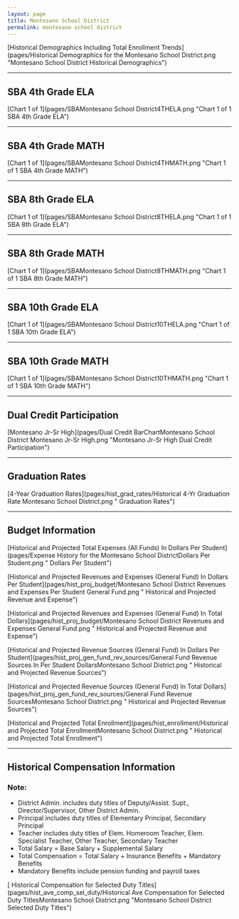 ```yaml
---
layout: page
title: Montesano School District
permalink: montesano school district
---
```



[Historical Demographics Including Total Enrollment Trends](pages/Historical Demographics for the Montesano School District.png "Montesano School District Historical Demographics")

___

## SBA 4th Grade ELA

[Chart 1 of 1](pages/SBAMontesano School District4THELA.png "Chart 1 of 1 SBA 4th Grade ELA")


___

## SBA 4th Grade MATH

[Chart 1 of 1](pages/SBAMontesano School District4THMATH.png "Chart 1 of 1 SBA 4th Grade MATH")


___

## SBA 8th Grade ELA

[Chart 1 of 1](pages/SBAMontesano School District8THELA.png "Chart 1 of 1 SBA 8th Grade ELA")


___

## SBA 8th Grade MATH

[Chart 1 of 1](pages/SBAMontesano School District8THMATH.png "Chart 1 of 1 SBA 8th Grade MATH")


___

## SBA 10th Grade ELA

[Chart 1 of 1](pages/SBAMontesano School District10THELA.png "Chart 1 of 1 SBA 10th Grade ELA")


___

## SBA 10th Grade MATH

[Chart 1 of 1](pages/SBAMontesano School District10THMATH.png "Chart 1 of 1 SBA 10th Grade MATH")


___

## Dual Credit Participation

[Montesano Jr-Sr High](pages/Dual Credit BarChartMontesano School District Montesano Jr-Sr High.png "Montesano Jr-Sr High Dual Credit Participation")


___

## Graduation Rates

[4-Year Graduation Rates](pages/hist_grad_rates/Historical 4-Yr Graduation Rate Montesano School District.png " Graduation Rates")


___

## Budget Information

[Historical and Projected Total Expenses (All Funds) In Dollars Per Student](pages/Expense History for the Montesano School DistrictDollars Per Student.png " Dollars Per Student")

[Historical and Projected Revenues and Expenses (General Fund) In Dollars Per Student](pages/hist_proj_budget/Montesano School District Revenues and Expenses Per Student General Fund.png " Historical and Projected Revenue and Expense")

[Historical and Projected Revenues and Expenses (General Fund) In Total Dollars](pages/hist_proj_budget/Montesano School District Revenues and Expenses General Fund.png " Historical and Projected Revenue and Expense")

[Historical and Projected Revenue Sources (General Fund) In Dollars Per Student](pages/hist_proj_gen_fund_rev_sources/General Fund Revenue Sources In Per Student DollarsMontesano School District.png " Historical and Projected Revenue Sources")

[Historical and Projected Revenue Sources (General Fund) In Total Dollars](pages/hist_proj_gen_fund_rev_sources/General Fund Revenue SourcesMontesano School District.png " Historical and Projected Revenue Sources")

[Historical and Projected Total Enrollment](pages/hist_enrollment/Historical and Projected Total EnrollmentMontesano School District.png " Historical and Projected Total Enrollment")


___

## Historical Compensation Information
### Note:
- District Admin. includes duty titles of Deputy/Assist. Supt., Director/Supervisor, Other District Admin.
- Principal includes duty titles of Elementary Principal, Secondary Principal
- Teacher includes duty titles of Elem. Homeroom Teacher, Elem. Specialist Teacher, Other Teacher, Secondary Teacher
- Total Salary = Base Salary + Supplemental Salary
- Total Compensation = Total Salary + Insurance Benefits + Mandatory Benefits
- Mandatory Benefits include pension funding and payroll taxes

[ Historical Compensation for Selected Duty Titles](pages/hist_ave_comp_sel_duty/Historical Ave Compensation for Selected Duty TitlesMontesano School District.png "Montesano School District Selected Duty Titles")

